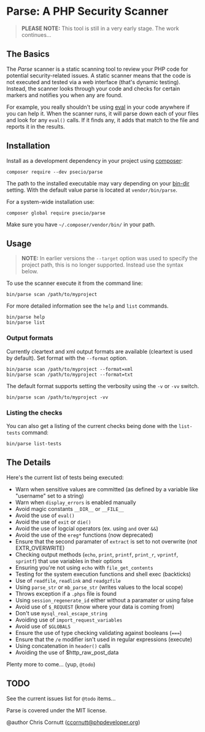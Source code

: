 Parse: A PHP Security Scanner
=============================

> **PLEASE NOTE:** This tool is still in a very early stage. The work continues...


The Basics
----------
The *Parse* scanner is a static scanning tool to review your PHP code for potential security-related
issues. A static scanner means that the code is not executed and tested via a web interface (that's
dynamic testing). Instead, the scanner looks through your code and checks for certain markers and notifies
you when any are found.

For example, you really shouldn't be using [eval](http://php.net/eval) in your code anywhere if you can
help it. When the scanner runs, it will parse down each of your files and look for any `eval()` calls.
If it finds any, it adds that match to the file and reports it in the results.


Installation
------------
Install as a development dependency in your project using [composer](https://getcomposer.org/):

    composer require --dev psecio/parse

The path to the installed executable may vary depending on your
[bin-dir](https://getcomposer.org/doc/04-schema.md#config) setting. With the
default value parse is located at `vendor/bin/parse`.

For a system-wide installation use:

    composer global require psecio/parse

Make sure you have `~/.composer/vendor/bin/` in your path.


Usage
-----
> **NOTE:** In earlier versions the `--target` option was used to specify the
> project path, this is no longer supported. Instead use the syntax below.

To use the scanner execute it from the command line:

    bin/parse scan /path/to/myproject

For more detailed information see the `help` and `list` commands.

    bin/parse help
    bin/parse list

### Output formats

Currently cleartext and xml output formats are available (cleartext is used
by default). Set format with the `--format` option.

    bin/parse scan /path/to/myproject --format=xml
    bin/parse scan /path/to/myproject --format=txt

The default format supports setting the verbosity using the `-v` or `-vv` switch.

    bin/parse scan /path/to/myproject -vv

### Listing the checks

You can also get a listing of the current checks being done with the `list-tests` command:

    bin/parse list-tests


The Details
-----------
Here's the current list of tests being executed:

- Warn when sensitive values are committed (as defined by a variable like "username" set to a string)
- Warn when `display_errors` is enabled manually
- Avoid magic constants `__DIR__` or `__FILE__`
- Avoid the use of `eval()`
- Avoid the use of `exit` or `die()`
- Avoid the use of logcial operators (ex. using `and` over `&&`)
- Avoid the use of the `ereg*` functions (now deprecated)
- Ensure that the second paramater of `extract` is set to not overwrite (*not* EXTR_OVERWRITE)
- Checking output methods (`echo`, `print`, `printf`, `print_r`, `vprintf`, `sprintf`) that use variables in their options
- Ensuring you're not using `echo` with `file_get_contents`
- Testing for the system execution functions and shell exec (backticks)
- Use of `readfile`, `readlink` and `readgzfile`
- Using `parse_str` or `mb_parse_str` (writes values to the local scope)
- Throws exception if a `.phps` file is found
- Using `session_regenerate_id` either without a paramater or using false
- Avoid use of `$_REQUEST` (know where your data is coming from)
- Don't use `mysql_real_escape_string`
- Avoiding use of `import_request_variables`
- Avoid use of `$GLOBALS`
- Ensure the use of type checking validating against booleans (`===`)
- Ensure that the `/e` modifier isn't used in regular expressions (execute)
- Using concatenation in `header()` calls
- Avoiding the use of $http_raw_post_data

Plenty more to come... (yup, `@todo`)


TODO
----
See the current issues list for `@todo` items...

Parse is covered under the MIT license.

@author Chris Cornutt (ccornutt@phpdeveloper.org)
